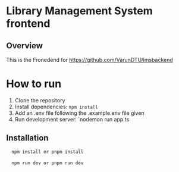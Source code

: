 # Library Management System frontend

## Overview
This is the Fronedend for <https://github.com/VarunDTU/lmsbackend>



# How to run

1. Clone the repository
2. Install dependencies: `npm install`
3. Add an .env file following the .example.env file given
4. Run development server: `nodemon run app.ts


## Installation


```bash
  npm install or pnpm install
 
  npm run dev or pnpm run dev
```
    